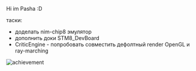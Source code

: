 Hi im Pasha :D


таски:
* доделать nim-chip8 эмулятор
* дополнить доки STM8_DevBoard
* CriticEngine - попробовать совместить дефолтный render OpenGL и ray-marching

![achievement](https://user-images.githubusercontent.com/79142358/201485976-659bcdc0-75ed-4609-8dc4-7ca4ffd2ff7a.png)
